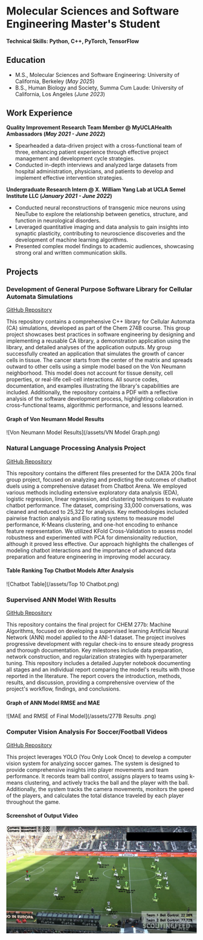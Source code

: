 # Molecular Sciences and Software Engineering Master's Student 

#### Technical Skills: Python, C++, PyTorch, TensorFlow

## Education					       		
- M.S., Molecular Sciences and Software Engineering: University of California, Berkeley (_May 2025_)	 			        		
- B.S., Human Biology and Society, Summa Cum Laude: University of California, Los Angeles (_June 2023_)
  
## Work Experience

**Quality Improvement Research Team Member @ MyUCLAHealth Ambassadors (_May 2021 - June 2022_)**
- Spearheaded a data-driven project with a cross-functional team of three, enhancing patient experience through effective project management and development cycle strategies.
- Conducted in-depth interviews and analyzed large datasets from hospital administration, physicians, and patients to develop and implement effective intervention strategies.

**Undergraduate Research Intern @ X. William Yang Lab at UCLA Semel Institute LLC (_January 2021 - June 2022_)**
- Conducted neural reconstructions of transgenic mice neurons using NeuTube to explore the relationship between genetics, structure, and function in neurological disorders.
- Leveraged quantitative imaging and data analysis to gain insights into synaptic plasticity, contributing to neuroscience discoveries and the development of machine learning algorithms.
- Presented complex model findings to academic audiences, showcasing strong oral and written communication skills.

## Projects
### Development of General Purpose Software Library for Cellular Automata Simulations
[GitHub Repository](https://github.com/JedrickZablan/chem274b_final)

This repository contains a comprehensive C++ library for Cellular Automata (CA) simulations, developed as part of the Chem 274B course. This group project showcases best practices in software engineering by designing and implementing a reusable CA library, a demonstration application using the library, and detailed analyses of the application outputs. My group successfully created an application that simulates the growth of cancer cells in tissue. The cancer starts from the center of the matrix and spreads outward to other cells using a simple model based on the Von Neumann neighborhood. This model does not account for tissue density, cell properties, or real-life cell-cell interactions. All source codes, documentation, and examples illustrating the library's capabilities are included. Additionally, the repository contains a PDF with a reflective analysis of the software development process, highlighting collaboration in cross-functional teams, algorithmic performance, and lessons learned.

#### Graph of Von Neumann Model Results
![Von Neumann Model Results](/assets/VN Model Graph.png)

### Natural Language Processing Analysis Project
[GitHub Repository](https://github.com/JedrickZablan/data200_final)

This repository contains the different files presented for the DATA 200s final group project, focused on analyzing and predicting the outcomes of chatbot duels using a comprehensive dataset from Chatbot Arena. We employed various methods including extensive exploratory data analysis (EDA), logistic regression, linear regression, and clustering techniques to evaluate chatbot performance. The dataset, comprising 33,000 conversations, was cleaned and reduced to 25,322 for analysis. Key methodologies included pairwise fraction analysis and Elo rating systems to measure model performance, K-Means clustering, and one-hot encoding to enhance feature representation. We utilized KFold Cross-Validation to assess model robustness and experimented with PCA for dimensionality reduction, although it proved less effective. Our approach highlights the challenges of modeling chatbot interactions and the importance of advanced data preparation and feature engineering in improving model accuracy.

#### Table Ranking Top Chatbot Models After Analysis
![Chatbot Table](/assets/Top 10 Chatbot.png)

### Supervised ANN Model With Results
[GitHub Repository](https://github.com/JedrickZablan/chem277b_ANN_Model/tree/main)

This repository contains the final project for CHEM 277b: Machine Algorithms, focused on developing a supervised learning Artificial Neural Network (ANN) model applied to the ANI-1 dataset. The project involves progressive development with regular check-ins to ensure steady progress and thorough documentation. Key milestones include data preparation, network construction, and regularization strategies with hyperparameter tuning. This repository includes a detailed Jupyter notebook documenting all stages and an individual report comparing the model's results with those reported in the literature. The report covers the introduction, methods, results, and discussion, providing a comprehensive overview of the project's workflow, findings, and conclusions.

#### Graph of ANN Model RMSE and MAE
![MAE and RMSE of Final Model](/assets/277B Results .png)

### Computer Vision Analysis For Soccer/Football Videos
[GitHub Repository](https://github.com/JedrickZablan/computer_vision_soccer)

This project leverages YOLO (You Only Look Once) to develop a computer vision system for analyzing soccer games. The system is designed to provide comprehensive insights into player movements and team performance. It records team ball control, assigns players to teams using k-means clustering, and actively tracks the ball and the player with the ball. Additionally, the system tracks the camera movements, monitors the speed of the players, and calculates the total distance traveled by each player throughout the game.

#### Screenshot of Output Video
![Computer Vision Output Video Screenshot](/assets/better_screenshot_soccer.png)
